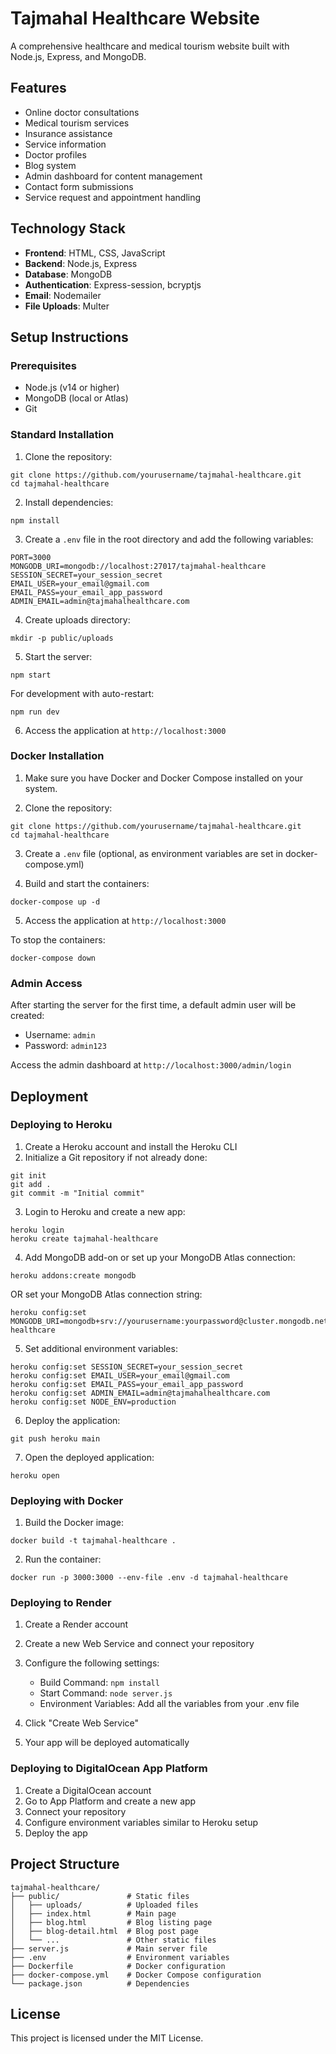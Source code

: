 # Tajmahal Healthcare Website

A comprehensive healthcare and medical tourism website built with Node.js, Express, and MongoDB.

## Features

- Online doctor consultations
- Medical tourism services
- Insurance assistance
- Service information
- Doctor profiles
- Blog system
- Admin dashboard for content management
- Contact form submissions
- Service request and appointment handling

## Technology Stack

- **Frontend**: HTML, CSS, JavaScript
- **Backend**: Node.js, Express
- **Database**: MongoDB
- **Authentication**: Express-session, bcryptjs
- **Email**: Nodemailer
- **File Uploads**: Multer

## Setup Instructions

### Prerequisites

- Node.js (v14 or higher)
- MongoDB (local or Atlas)
- Git

### Standard Installation

1. Clone the repository:
```
git clone https://github.com/yourusername/tajmahal-healthcare.git
cd tajmahal-healthcare
```

2. Install dependencies:
```
npm install
```

3. Create a `.env` file in the root directory and add the following variables:
```
PORT=3000
MONGODB_URI=mongodb://localhost:27017/tajmahal-healthcare
SESSION_SECRET=your_session_secret
EMAIL_USER=your_email@gmail.com
EMAIL_PASS=your_email_app_password
ADMIN_EMAIL=admin@tajmahalhealthcare.com
```

4. Create uploads directory:
```
mkdir -p public/uploads
```

5. Start the server:
```
npm start
```

For development with auto-restart:
```
npm run dev
```

6. Access the application at `http://localhost:3000`

### Docker Installation

1. Make sure you have Docker and Docker Compose installed on your system.

2. Clone the repository:
```
git clone https://github.com/yourusername/tajmahal-healthcare.git
cd tajmahal-healthcare
```

3. Create a `.env` file (optional, as environment variables are set in docker-compose.yml)

4. Build and start the containers:
```
docker-compose up -d
```

5. Access the application at `http://localhost:3000`

To stop the containers:
```
docker-compose down
```

### Admin Access

After starting the server for the first time, a default admin user will be created:
- Username: `admin`
- Password: `admin123`

Access the admin dashboard at `http://localhost:3000/admin/login`

## Deployment

### Deploying to Heroku

1. Create a Heroku account and install the Heroku CLI
2. Initialize a Git repository if not already done:
```
git init
git add .
git commit -m "Initial commit"
```

3. Login to Heroku and create a new app:
```
heroku login
heroku create tajmahal-healthcare
```

4. Add MongoDB add-on or set up your MongoDB Atlas connection:
```
heroku addons:create mongodb
```
OR set your MongoDB Atlas connection string:
```
heroku config:set MONGODB_URI=mongodb+srv://yourusername:yourpassword@cluster.mongodb.net/tajmahal-healthcare
```

5. Set additional environment variables:
```
heroku config:set SESSION_SECRET=your_session_secret
heroku config:set EMAIL_USER=your_email@gmail.com
heroku config:set EMAIL_PASS=your_email_app_password
heroku config:set ADMIN_EMAIL=admin@tajmahalhealthcare.com
heroku config:set NODE_ENV=production
```

6. Deploy the application:
```
git push heroku main
```

7. Open the deployed application:
```
heroku open
```

### Deploying with Docker

1. Build the Docker image:
```
docker build -t tajmahal-healthcare .
```

2. Run the container:
```
docker run -p 3000:3000 --env-file .env -d tajmahal-healthcare
```

### Deploying to Render

1. Create a Render account
2. Create a new Web Service and connect your repository
3. Configure the following settings:
   - Build Command: `npm install`
   - Start Command: `node server.js`
   - Environment Variables: Add all the variables from your .env file

4. Click "Create Web Service"
5. Your app will be deployed automatically

### Deploying to DigitalOcean App Platform

1. Create a DigitalOcean account
2. Go to App Platform and create a new app
3. Connect your repository
4. Configure environment variables similar to Heroku setup
5. Deploy the app

## Project Structure

```
tajmahal-healthcare/
├── public/               # Static files
│   ├── uploads/          # Uploaded files
│   ├── index.html        # Main page
│   ├── blog.html         # Blog listing page
│   ├── blog-detail.html  # Blog post page
│   └── ...               # Other static files
├── server.js             # Main server file
├── .env                  # Environment variables
├── Dockerfile            # Docker configuration
├── docker-compose.yml    # Docker Compose configuration
└── package.json          # Dependencies
```

## License

This project is licensed under the MIT License. 